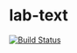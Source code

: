 # lab-text

[![Build Status](https://travis-ci.org/IlyaFLW/lab-text.svg?branch=main)](https://travis-ci.org/IlyaFLW/lab-text)
